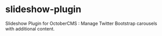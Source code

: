 # slideshow-plugin
Slideshow Plugin for OctoberCMS : Manage Twitter Bootstrap carousels with additional content.
